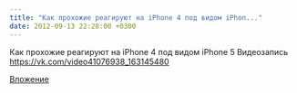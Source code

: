 ```yaml
---
title: "Как прохожие реагируют на iPhone 4 под видом iPhon..."
date: 2012-09-13 22:28:00 +0300
---
```


Как прохожие реагируют на iPhone 4 под видом iPhone 5
Видеозапись
https://vk.com/video41076938_163145480

[Вложение](https://vk.com/video41076938_163145480)
